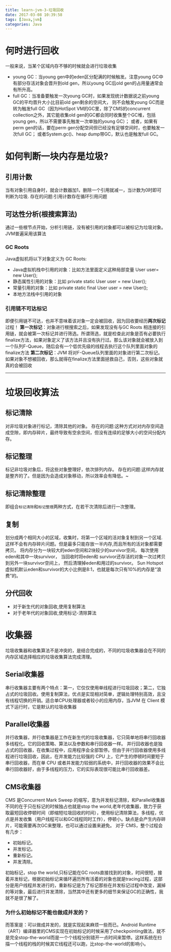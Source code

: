 ```yaml
---
title: learn-jvm-3-垃圾回收
date: 2017-03-08 10:39:58
tags: [Java,jvm]
categories: Java
---
```



# 何时进行回收
一般来说，当某个区域内存不够的时候就会进行垃圾收集
* young GC：当young gen中的eden区分配满的时候触发。注意young GC中有部分存活对象会晋升到old gen，所以young GC后old gen的占用量通常会有所升高。
* full GC：当准备要触发一次young GC时，如果发现统计数据说之前young GC的平均晋升大小比目前old gen剩余的空间大，
则不会触发young GC而是转为触发full GC（因为HotSpot VM的GC里，除了CMS的concurrent collection之外，其它能收集old gen的GC都会同时收集整个GC堆，包括young gen，所以不需要事先触发一次单独的young GC）；
或者，如果有perm gen的话，要在perm gen分配空间但已经没有足够空间时，也要触发一次full GC；
或者System.gc()、heap dump带GC，默认也是触发full GC。

# 如何判断一块内存是垃圾?

## 引用计数
当有对象引用自身时，就会计数器加1，删除一个引用就减一，当计数为0时即可判断为垃圾.
存在的问题:引用计数存在循环引用问题

## 可达性分析(根搜索算法)
通过一些根节点开始，分析引用链，没有被引用的对象都可以被标记为垃圾对象。
JVM普遍采用该算法

### GC Roots
Java虚拟机将以下对象定义为 GC Roots:
* Java虚拟机栈中引用的对象：比如方法里面定义这种局部变量 User user= new User();
* 静态属性引用的对象：比如 private static User user = new User();
* 常量引用的对象：比如 private static final  User user = new User();
* 本地方法栈中引用的对象

### 引用链不可达标记
即便引用链不可达，也并不意味着该对象一定会被回收，因为回收要经历**两次标记**过程！
**第一次标记**：对象进行根搜索之后，如果发现没有与GC Roots 相连接的引用链，就会被第一次标记并进行筛选。所谓筛选，就是检查此对象是否有必要执行finalize方法，如果对象定义了该方法并且没有执行过。那么该对象就会被放入到一个队列F-Queue，随后会有一个低优先级的线程去执行这个队列里面对象的finalize方法
**第二次标记**：JVM 将对F-Queue队列里面的对象进行第二次标记。如果对象不想被回收，那么就得在finalize方法里面拯救自己，否则，这些对象就真的会被回收

---
# 垃圾回收算法
## 标记清除
对非垃圾对象进行标记，清除其他的对象。
存在的问题:这种方式对对内存空间造成空隙，即内存碎片，最终导致有空余空间，但没有连续的足够大小的空间分配内存。

## 标记整理
标记非垃圾对象后，将这些对象整理好，依次排列内存。
存在的问题:这样内存就是整齐的了。但是因为会造成对象移动，所以效率会有降低。~

## 标记清除整理
即组合`标记清除`和`标记整理`两种方式，在若干次清除后进行一次整理。

## 复制
划分成两个相同大小的区域，收集时，将第一个区域的活对象复制到另一个区域.
这样不会有内存碎片问题。但是最多只能存放一半内存,而且所有的活对象都需要拷贝。
将内存分为一块较大的eden空间和2块较少的survivor空间，
每次使用eden和其中一块survivor，
当回收时将eden和 survivor还存活的对象一次过拷贝到另外一块survivor空间上，
然后清理掉eden和用过的survivor。
Sun Hotspot虚拟机默认eden和survivor的大小比例是8:1，也就是每次只有10%的内存是“浪费”的。

## 分代回收
* 对于新生代的对象回收,使用复制算法
* 对于老年代的对象回收,使用标记-清除算法

# 收集器
垃圾收集器和收集算法不是冲突的，是结合完成的，不同的垃圾收集器会在不同的内存区域选择相应的垃圾收集算法完成清理。

## Serial收集器
串行收集器主要有两个特点：第一，它仅仅使用单线程进行垃圾回收；第二，它独占式的垃圾回收。使用复制算法，优点是实现相对简单，逻辑处理特别高效，且没有线程切换的开销。适合单CPU处理器或者较小的应用内存，当JVM 在 Client 模式下运行时，它是默认的垃圾收集器

## Parallel收集器
并行收集器，并行收集器是工作在新生代的垃圾收集器，它只简单地将串行回收器多线程化。它的回收策略、算法以及参数和串行回收器一样。
并行回收器也是独占式的回收器，在收集过程中，应用程序会全部暂停。但由于并行回收器使用多线程进行垃圾回收，因此，在并发能力比较强的 CPU 上，它产生的停顿时间要短于串行回收器，而在单 CPU 或者并发能力较弱的系统中，并行回收器的效果不会比串行回收器好，由于多线程的压力，它的实际表现很可能比串行回收器差。

## CMS收集器
CMS 是Concurrent Mark Sweep 的缩写，意为并发标记清除，和Parallel收集器不同的在于只在标记的时候独占也就是stop the world,老年代收集器，致力于获取最短回收停顿时间（即缩短垃圾回收的时间），使用标记清除算法，多线程，优点是并发收集（用户线程可以和GC线程同时工作），停顿小。缺点是会产生内存碎片，可能需要再次GC来整理，也可以通过设置来避免。
对于 CMS，整个过程会有几步：
* 初始标记。
* 并发标记。
* 重新标记。
* 并发清除。

初始标记，stop the world,只标记能在GC roots直接找到的对象，时间很短，接着并发标记，根据初始标记来循环遍历所有活着的对象也就是tracing过程，这部分是用户线程并发进行的，重新标记是为了标记那些在并发标记过程中改变，漏掉的等对象，最后进行并发清除，当然其中还有更多的细节来保证GC的正确性，我就不是很了解了。
### 为什么初始标记不能也做成并发的？
而答案是：可以做成并发的，就是实现起来麻烦一些而已。Android Runtime（ART）编译器里的CMS实现在初始标记的时候采用了checkpointing做法，就不是完全stop-the-world而是一个个线程分别错开一点时间来暂停。这样系统在扫描一个线程的栈的时候其它线程还可以跑，比stop-the-world的影响小。
